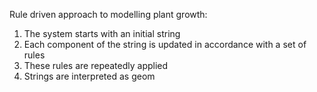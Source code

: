 Rule driven approach to modelling plant growth:

1. The system starts with an initial string
2. Each component of the string is updated in accordance with a set of rules
3. These rules are repeatedly applied
4. Strings are interpreted as geom